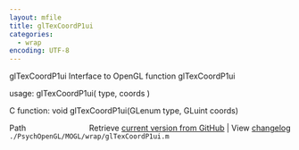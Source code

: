 ```yaml
---
layout: mfile
title: glTexCoordP1ui
categories:
  - wrap
encoding: UTF-8
---
```


glTexCoordP1ui  Interface to OpenGL function glTexCoordP1ui

usage:  glTexCoordP1ui( type, coords )

C function:  void glTexCoordP1ui(GLenum type, GLuint coords)


<div class="code_header" style="text-align:right;">
  <span style="float:left;">Path&nbsp;&nbsp;</span> <span class="counter">Retrieve <a href=
  "https://raw.github.com/Psychtoolbox-3/Psychtoolbox-3/beta/./PsychOpenGL/MOGL/wrap/glTexCoordP1ui.m">current version from GitHub</a> | View <a href=
  "https://github.com/Psychtoolbox-3/Psychtoolbox-3/commits/beta/./PsychOpenGL/MOGL/wrap/glTexCoordP1ui.m">changelog</a></span>
</div>
<div class="code">
  <code>./PsychOpenGL/MOGL/wrap/glTexCoordP1ui.m</code>
</div>
